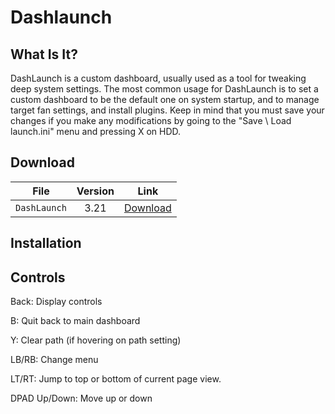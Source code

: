 # Dashlaunch

## What Is It?

DashLaunch is a custom dashboard, usually used as a tool for tweaking deep system settings. The most common usage for DashLaunch is to set a custom dashboard to be the default one on system startup, and to manage target fan settings, and install plugins. Keep in mind that you must save your changes if you make any modifications by going to the "Save \ Load launch.ini" menu and pressing X on HDD.

## Download

| File         | Version | Link                                                                                                                           |
|--------------|:-------:|--------------------------------------------------------------------------------------------------------------------------------|
| `DashLaunch` |  3.21   | [Download](https://consolemods.org/wiki/images/2/28/Dash_launch_v3.21.zip)                                                     |

## Installation



## Controls

Back: Display controls

B: Quit back to main dashboard

Y: Clear path (if hovering on path setting)

LB/RB: Change menu

LT/RT: Jump to top or bottom of current page view.

DPAD Up/Down: Move up or down